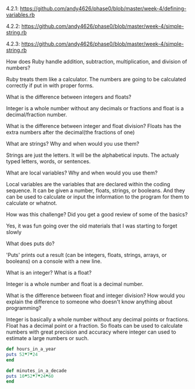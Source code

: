 4.2.1: https://github.com/andy4626/phase0/blob/master/week-4/defining-variables.rb

4.2.2: https://github.com/andy4626/phase0/blob/master/week-4/simple-string.rb

4.2.3: https://github.com/andy4626/phase0/blob/master/week-4/simple-string.rb


How does Ruby handle addition, subtraction, multiplication, and division of numbers?

Ruby treats them like a calculator.  The numbers are going to be calculated correctly if put in with proper forms.

What is the difference between integers and floats?

Integer is a whole number without any decimals or fractions and float is a decimal/fraction number.

What is the difference between integer and float 
division?
Floats has the extra numbers after the decimal(the fractions of one)


What are strings? Why and when would you use them?

Strings are just the letters.  It will be the alphabetical inputs. The actualy typed letters, words, or sentences.

What are local variables? Why and when would you use them?

Local variables are the variables that are declared within the coding sequence.  It can be given a number, floats, strings, or booleans. And they can be used to calculate or input the information to the program for them to calculate or whatnot.

How was this challenge? Did you get a good review of some of the basics?

Yes, it was fun going over the old materials that I was starting to forget slowly



What does puts do?

'Puts' prints out a result (can be integers, floats, strings, arrays, or booleans) on a console with a new line.

What is an integer? What is a float?

Integer is a whole number and float is a decimal number.

What is the difference between float and integer division? How would you explain the difference to someone who doesn't know anything about programming?

Integer is basically a whole number without any decimal points or fractions.  Float has a decimal point or a fraction.  So floats can be used to calculate numbers with great precision and accuracy where integer can used to estimate a large numbers or such.


```ruby
def hours_in_a_year
puts 52*7*24
end

def minutes_in_a_decade
puts 10*52*7*24*60
end
```
